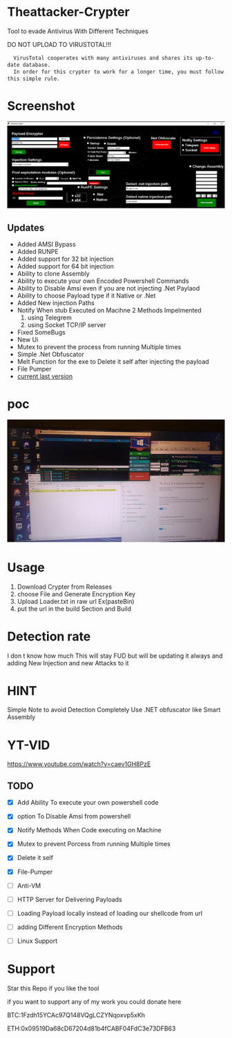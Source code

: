 # Theattacker-Crypter
Tool to evade Antivirus With Different Techniques

DO NOT UPLOAD TO VIRUSTOTAL!!!
```
  VirusTotal cooperates with many antiviruses and shares its up-to-date database.
  In order for this crypter to work for a longer time, you must follow this simple rule.
```

# Screenshot

![crypter](Crypter.PNG)


## Updates
- Added AMSI Bypass
- Added RUNPE
- Added support for  32 bit injection
- Added support for 64 bit injection
- Ability to clone Assembly 
- Ability to execute your own Encoded Powershell Commands
- Ability to Disable Amsi even if you are not injecting .Net Paylaod
- Ability to choose Payload type if it Native or .Net 
- Added New injection Paths
- Notify When stub Executed on Macihne 2 Methods Impelmented 
     1. using  Telegrem
     2. using  Socket TCP/IP server
- Fixed SomeBugs 
- New Ui
- Mutex to prevent the process from running Multiple times
- Simple .Net Obfuscator
- Melt Function for the exe to Delete it self after injecting the payload
- File Pumper
- [current last version](https://github.com/TheNewAttacker64/Theattacker-Crypter/releases/tag/0.8)

# poc

 ![POC](POC.jpg)

# Usage

1. Download Crypter from Releases
2. choose File and Generate Encryption Key
3. Upload Loader.txt in  raw url Ex(pasteBin)
4. put the url in the build Section and Build

# Detection rate 

 I don t know how much This will stay FUD but will be updating it always and adding New Injection and new Attacks to it 
 
 # HINT 
 
 Simple Note to avoid Detection Completely Use .NET obfuscator like Smart Assembly
 
 # YT-VID
 
 https://www.youtube.com/watch?v=caev1GH8PzE
 
  ## TODO

- [x] Add Ability To execute your own powershell code 
- [x] option To Disable Amsi from powershell 
- [x] Notify Methods When Code executing on Machine
- [x] Mutex to prevent Porcess from running Multiple times
- [x] Delete it self
- [x] File-Pumper 
- [ ] Anti-VM
- [ ] HTTP Server for Delivering Payloads
- [ ] Loading Payload locally instead of loading our shellcode from url
- [ ] adding Different Encryption Methods 
- [ ] Linux Support

 
 # Support 
 
 Star this Repo if you like the tool
 
 if you want to support any of my work you could donate here 
 
 BTC:1Fzdh15YCAc97Q148VQgLCZYNqoxvp5xKh
 
 
 ETH:0x09519Da68cD67204d81b4fCABF04FdC3e73DFB63
